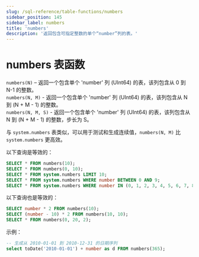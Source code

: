 ```yaml
---
slug: /sql-reference/table-functions/numbers
sidebar_position: 145
sidebar_label: numbers
title: 'numbers'
description: '返回包含可指定整数的单个“number”列的表。'
---
```



# numbers 表函数

`numbers(N)` – 返回一个包含单个 'number' 列 (UInt64) 的表，该列包含从 0 到 N-1 的整数。  
`numbers(N, M)` - 返回一个包含单个 'number' 列 (UInt64) 的表，该列包含从 N 到 (N + M - 1) 的整数。  
`numbers(N, M, S)` - 返回一个包含单个 'number' 列 (UInt64) 的表，该列包含从 N 到 (N + M - 1) 的整数，步长为 S。

与 `system.numbers` 表类似，可以用于测试和生成连续值，`numbers(N, M)` 比 `system.numbers` 更高效。

以下查询是等效的：

``` sql
SELECT * FROM numbers(10);
SELECT * FROM numbers(0, 10);
SELECT * FROM system.numbers LIMIT 10;
SELECT * FROM system.numbers WHERE number BETWEEN 0 AND 9;
SELECT * FROM system.numbers WHERE number IN (0, 1, 2, 3, 4, 5, 6, 7, 8, 9);
```

以下查询也是等效的：

``` sql
SELECT number * 2 FROM numbers(10);
SELECT (number - 10) * 2 FROM numbers(10, 10);
SELECT * FROM numbers(0, 20, 2);
```

示例：

``` sql
-- 生成从 2010-01-01 到 2010-12-31 的日期序列
select toDate('2010-01-01') + number as d FROM numbers(365);
```

